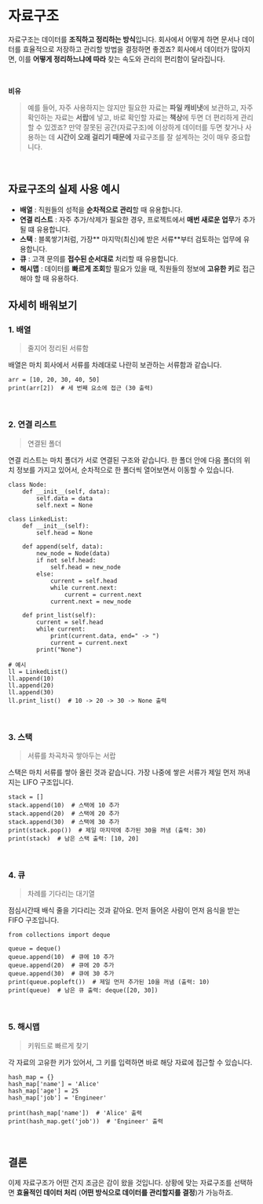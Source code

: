 # 자료구조

자료구조는 데이터를 **조직하고 정리하는 방식**입니다. 회사에서 어떻게 하면 문서나 데이터를 효율적으로 저장하고 관리할 방법을 결정하면 좋겠죠? 회사에서 데이터가 많아지면, 이를 **어떻게 정리하느냐에 따라** 찾는 속도와 관리의 편리함이 달라집니다.

<br>

**비유**

> 예를 들어, 자주 사용하지는 않지만 필요한 자료는 **파일 캐비냇**에 보관하고, 자주 확인하는 자료는 **서랍**에 넣고, 바로 확인할 자료는 **책상**에 두면 더 편리하게 관리할 수 있겠죠?
> 만약 잘못된 공간(자료구조)에 이상하게 데이터를 두면 찾거나 사용하는 데 **시간이 오래 걸리기 때문에** 자료구조를 잘 설계하는 것이 매우 중요합니다.

<br>

## 자료구조의 실제 사용 예시

- **배열** : 직원들의 성적을 **순차적으로 관리**할 때 유용합니다.
- **연결 리스트** : 자주 추가/삭제가 필요한 경우, 프로젝트에서 **매번 새로운 업무**가 추가될 떄 유용합니다.
- **스택** : 블록쌓기처럼, 가장** 마지막(최신)에 받은 서류**부터 검토하는 업무에 유용합니다.
- **큐** : 고객 문의를 **접수된 순서대로** 처리할 때 유용합니다.
- **해시맵** : 데이터를 **빠르게 조회**할 필요가 있을 때, 직원들의 정보에 **고유한 키**로 접근해야 할 때 유용하다.

## 자세히 배워보기

### 1. 배열

> 줄지어 정리된 서류함

배열은 마치 회사에서 서류를 차례대로 나란히 보관하는 서류함과 같습니다.

```
arr = [10, 20, 30, 40, 50]
print(arr[2])  # 세 번째 요소에 접근 (30 출력)
```

<br>

### 2. 연결 리스트

> 연결된 폴더

연결 리스트는 마치 폴더가 서로 연결된 구조와 같습니다. 한 폴더 안에 다음 폴더의 위치 정보를 가지고 있어서, 순차적으로 한 폴더씩 열어보면서 이동할 수 있습니다.

```
class Node:
    def __init__(self, data):
        self.data = data
        self.next = None

class LinkedList:
    def __init__(self):
        self.head = None

    def append(self, data):
        new_node = Node(data)
        if not self.head:
            self.head = new_node
        else:
            current = self.head
            while current.next:
                current = current.next
            current.next = new_node

    def print_list(self):
        current = self.head
        while current:
            print(current.data, end=" -> ")
            current = current.next
        print("None")

# 예시
ll = LinkedList()
ll.append(10)
ll.append(20)
ll.append(30)
ll.print_list()  # 10 -> 20 -> 30 -> None 출력
```

<br>

### 3. 스택

> 서류를 차곡차곡 쌓아두는 서랍

스택은 마치 서류를 쌓아 올린 것과 같습니다. 가장 나중에 쌓은 서류가 제일 먼저 꺼내지는 LIFO 구조입니다.

```
stack = []
stack.append(10)  # 스택에 10 추가
stack.append(20)  # 스택에 20 추가
stack.append(30)  # 스택에 30 추가
print(stack.pop())  # 제일 마지막에 추가된 30을 꺼냄 (출력: 30)
print(stack)  # 남은 스택 출력: [10, 20]
```

<br>

### 4. 큐

> 차례를 기다리는 대기열

점심시간때 배식 줄을 기다리는 것과 같아요. 먼저 들어온 사람이 먼저 음식을 받는 FIFO 구조입니다.

```
from collections import deque

queue = deque()
queue.append(10)  # 큐에 10 추가
queue.append(20)  # 큐에 20 추가
queue.append(30)  # 큐에 30 추가
print(queue.popleft())  # 제일 먼저 추가된 10을 꺼냄 (출력: 10)
print(queue)  # 남은 큐 출력: deque([20, 30])
```

<br>

### 5. 해시맵

> 키워드로 빠르게 찾기

각 자료의 고유한 키가 있어서, 그 키를 입력하면 바로 해당 자료에 접근할 수 있습니다.

```
hash_map = {}
hash_map['name'] = 'Alice'
hash_map['age'] = 25
hash_map['job'] = 'Engineer'

print(hash_map['name'])  # 'Alice' 출력
print(hash_map.get('job'))  # 'Engineer' 출력
```

<br>

## 결론

이제 자료구조가 어떤 건지 조금은 감이 왔을 것입니다. 상황에 맞는 자료구조를 선택하면 **효율적인 데이터 처리** (**어떤 방식으로 데이터를 관리할지를 결정**)가 가능하죠.
